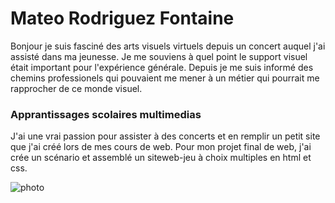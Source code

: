# Mateo Rodriguez Fontaine
Bonjour je suis fasciné des arts visuels virtuels depuis un concert auquel j'ai assisté dans ma jeunesse. Je me souviens à quel point le support visuel était important pour l'expérience générale. Depuis je me suis informé des chemins professionels qui pouvaient me mener à un métier qui pourrait me rapprocher de ce monde visuel.

### Apprantissages scolaires multimedias
J'ai une vrai passion pour assister à des concerts et en remplir un petit site que j'ai créé lors de mes cours  de web.
Pour mon projet final de web, j'ai crée un scénario et assemblé un siteweb-jeu à choix multiples en html et css.

![photo](img/web(1).jpg)


